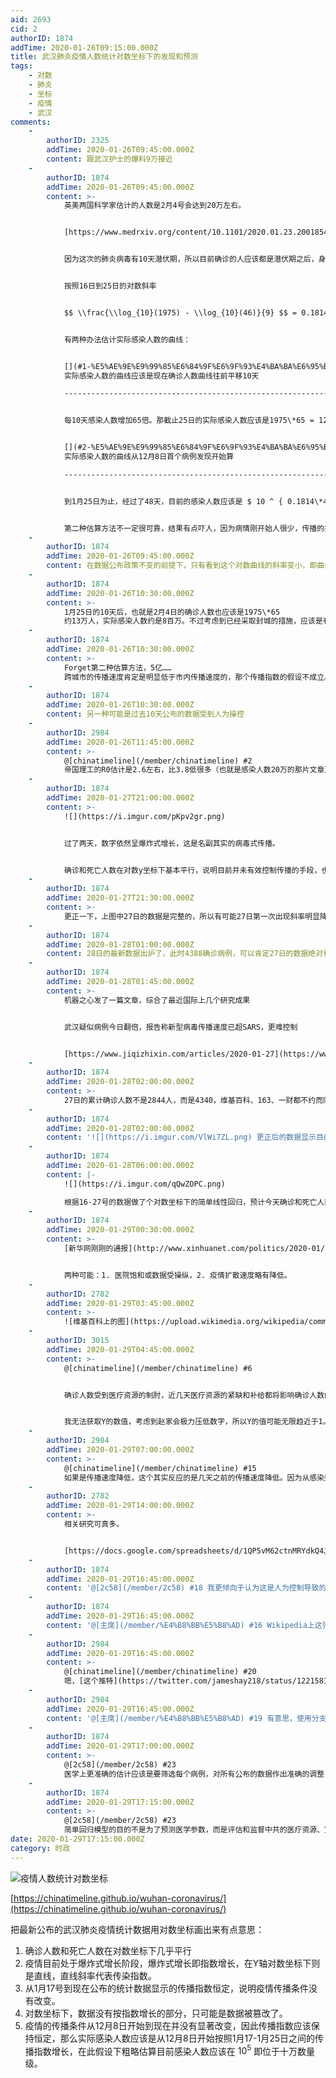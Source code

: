 ```yaml
---
aid: 2693
cid: 2
authorID: 1874
addTime: 2020-01-26T09:15:00.000Z
title: 武汉肺炎疫情人数统计对数坐标下的发现和预测
tags:
    - 对数
    - 肺炎
    - 坐标
    - 疫情
    - 武汉
comments:
    -
        authorID: 2325
        addTime: 2020-01-26T09:45:00.000Z
        content: 跟武汉护士的爆料9万接近
    -
        authorID: 1874
        addTime: 2020-01-26T09:45:00.000Z
        content: >-
            英美两国科学家估计的人数是2月4号会达到20万左右。


            [https://www.medrxiv.org/content/10.1101/2020.01.23.20018549v1](https://www.medrxiv.org/content/10.1101/2020.01.23.20018549v1)


            因为这次的肺炎病毒有10天潜伏期，所以目前确诊的人应该都是潜伏期之后，身体感到不舒服才去医院确诊。


            按照16日到25日的对数斜率


            $$ \\frac{\\log_{10}(1975) - \\log_{10}(46)}{9} $$ = 0.1814/天


            有两种办法估计实际感染人数的曲线：


            [](#1-%E5%AE%9E%E9%99%85%E6%84%9F%E6%9F%93%E4%BA%BA%E6%95%B0%E7%9A%84%E6%9B%B2%E7%BA%BF%E5%BA%94%E8%AF%A5%E6%98%AF%E7%8E%B0%E5%9C%A8%E7%A1%AE%E8%AF%8A%E4%BA%BA%E6%95%B0%E6%9B%B2%E7%BA%BF%E5%BE%80%E5%89%8D%E5%B9%B3%E7%A7%BB10%E5%A4%A9)1\.
            实际感染人数的曲线应该是现在确诊人数曲线往前平移10天

            -------------------------------------------------------------------------------------------------------------------------------------------------------------------------------------------------------------------------------------------------------------------------


            每10天感染人数增加65倍。那截止25日的实际感染人数应该是1975\*65 = 128,375 接近13万人。


            [](#2-%E5%AE%9E%E9%99%85%E6%84%9F%E6%9F%93%E4%BA%BA%E6%95%B0%E7%9A%84%E6%9B%B2%E7%BA%BF%E4%BB%8E12%E6%9C%888%E6%97%A5%E9%A6%96%E4%B8%AA%E7%97%85%E4%BE%8B%E5%8F%91%E7%8E%B0%E5%BC%80%E5%A7%8B%E7%AE%97)2\.
            实际感染人数的曲线从12月8日首个病例发现开始算

            -----------------------------------------------------------------------------------------------------------------------------------------------------------------------------------------------------------------------------------


            到1月25日为止，经过了48天，目前的感染人数应该是 $ 10 ^ { 0.1814\*48 } $ = 500万人


            第二种估算方法不一定很可靠，结果有点吓人，因为病情刚开始人很少，传播的指数规律不一定那么有效，所以如果时间少几天多几天数量差异会很大。
    -
        authorID: 1874
        addTime: 2020-01-26T09:45:00.000Z
        content: 在数据公布政策不变的前提下，只有看到这个对数曲线的斜率变小，即曲线变平之后，才说明找到了有效的控制疫情传播的方法。
    -
        authorID: 1874
        addTime: 2020-01-26T10:30:00.000Z
        content: >-
            1月25日的10天后，也就是2月4日的确诊人数也应该是1975\*65
            约13万人，实际感染人数约是8百万。不过考虑到已经采取封城的措施，应该是有效的，到时候实际感染人数应该少于8百万。
    -
        authorID: 1874
        addTime: 2020-01-26T10:30:00.000Z
        content: >-
            Forget第二种估算方法，5亿……
            跨城市的传播速度肯定是明显低于市内传播速度的，那个传播指数的假设不成立。我觉得感染人口上了百万之后，传播速度肯定会降下来。指数传播模式应该只在初期成立。
    -
        authorID: 1874
        addTime: 2020-01-26T10:30:00.000Z
        content: 另一种可能是过去10天公布的数据受到人为操控
    -
        authorID: 2984
        addTime: 2020-01-26T11:45:00.000Z
        content: >-
            @[chinatimeline](/member/chinatimeline) #2
            帝国理工的R0估计是2.6左右，比3.8低很多（也就是感染人数20万的那片文章）。
    -
        authorID: 1874
        addTime: 2020-01-27T21:00:00.000Z
        content: >-
            ![](https://i.imgur.com/pKpv2gr.png)


            过了两天，数字依然呈爆炸式增长，这是名副其实的病毒式传播。


            确诊和死亡人数在对数y坐标下基本平行，说明目前并未有效控制传播的手段，也无有效的治疗手段，基本上就是自然死亡，所以跟确诊率增长指数相同。未来如果这两条线中任意一条斜率减小说明预防或治疗条件得到改善，疫情控制有所改善，反之若斜率增大说明传播力度增强或致死率提高（比如更强的变异病毒出现）。
    -
        authorID: 1874
        addTime: 2020-01-27T21:30:00.000Z
        content: >-
            更正一下，上图中27日的数据是完整的，所以有可能27日第一次出现斜率明显降低的情况，如果接下来两天的数据能确认的话，那可能27日有好消息。（假设数据发布方式不变，医院未爆的前提下）
    -
        authorID: 1874
        addTime: 2020-01-28T01:00:00.000Z
        content: 28日的最新数据出炉了，此时4388确诊病例，可以肯定27日的数据绝对有问题
    -
        authorID: 1874
        addTime: 2020-01-28T01:45:00.000Z
        content: >-
            机器之心发了一篇文章，综合了最近国际上几个研究成果


            武汉疑似病例今日翻倍，报告称新型病毒传播速度已超SARS，更难控制


            [https://www.jiqizhixin.com/articles/2020-01-27](https://www.jiqizhixin.com/articles/2020-01-27)
    -
        authorID: 1874
        addTime: 2020-01-28T02:00:00.000Z
        content: >-
            27日的累计确诊人数不是2844人，而是4340，维基百科、163、一财都不约而同的没有把当日的确诊数据加进去。只需要在维基百科上的数据累加一下就得出当日新增确诊人数1596人。
    -
        authorID: 1874
        addTime: 2020-01-28T02:00:00.000Z
        content: '![](https://i.imgur.com/VlWi7ZL.png) 更正后的数据显示目前传播速度毫无减弱'
    -
        authorID: 1874
        addTime: 2020-01-28T06:00:00.000Z
        content: |-
            ![](https://i.imgur.com/qQwZOPC.png)

            根据16-27号的数据做了个对数坐标下的简单线性回归，预计今天确诊和死亡人数会分别达到6677和152
    -
        authorID: 1874
        addTime: 2020-01-29T00:30:00.000Z
        content: >-
            [新华网刚刚的通报](http://www.xinhuanet.com/politics/2020-01/29/c_1125509249.htm)称28日全国新增确诊和死亡人数分别是1459和26，累计5974和132，明显低于线性回归的预测。新增确诊人数少于27日数据。


            两种可能：1. 医院饱和或数据受操纵，2. 疫情扩散速度略有降低。
    -
        authorID: 2782
        addTime: 2020-01-29T03:45:00.000Z
        content: >-
            ![维基百科上的图](https://upload.wikimedia.org/wikipedia/commons/8/86/Log-linear_plot_of_coronovirus_cases_with_linear_regressions.png)
    -
        authorID: 3015
        addTime: 2020-01-29T04:45:00.000Z
        content: >-
            @[chinatimeline](/member/chinatimeline) #6


            确诊人数受到医疗资源的制肘，近几天医疗资源的紧缺和补给都将影响确诊人数的增长率。所以应当以（确诊人数+疑似病例人数\*Y）为参考进行预测，Y为疑似病例最终成为确诊病例的转化系数。


            我无法获取Y的数值，考虑到赵家会极力压低数字，所以Y的值可能无限趋近于1。
    -
        authorID: 2984
        addTime: 2020-01-29T07:00:00.000Z
        content: >-
            @[chinatimeline](/member/chinatimeline) #15
            如果是传播速度降低，这个其实反应的是几天之前的传播速度降低。因为从感染到发病，从发病到确诊都需要时间。
    -
        authorID: 2782
        addTime: 2020-01-29T14:00:00.000Z
        content: >-
            相关研究可真多。


            [https://docs.google.com/spreadsheets/d/1QP5vM62ctnMRYdkQ4J5IqaOmB3hISGvYqCvnB8rBmNY/edit?usp=sharing](https://docs.google.com/spreadsheets/d/1QP5vM62ctnMRYdkQ4J5IqaOmB3hISGvYqCvnB8rBmNY/edit?usp=sharing)
    -
        authorID: 1874
        addTime: 2020-01-29T16:45:00.000Z
        content: '@[2c58](/member/2c58) #18 我更倾向于认为这是人为控制导致的数字减少，因为主要减少的就是武汉市内的新增数字。'
    -
        authorID: 1874
        addTime: 2020-01-29T16:45:00.000Z
        content: '@[主席](/member/%E4%B8%BB%E5%B8%AD) #16 Wikipedia上这张图出现在我之后'
    -
        authorID: 2984
        addTime: 2020-01-29T16:45:00.000Z
        content: >-
            @[chinatimeline](/member/chinatimeline) #20
            嗯，[这个推特](https://twitter.com/jameshay218/status/1221581453567414280)估算的发病到确诊平均时间大概在5天左右，再加上平均10天的潜伏期，现在倒推应该是1月13日左右感染的病人。不太能对得上。
    -
        authorID: 2984
        addTime: 2020-01-29T16:45:00.000Z
        content: '@[主席](/member/%E4%B8%BB%E5%B8%AD) #19 有意思，使用分支过程估算的R\_0比简单回归的要小。'
    -
        authorID: 1874
        addTime: 2020-01-29T17:00:00.000Z
        content: >-
            @[2c58](/member/2c58) #23
            医学上更准确的估计应该是要筛选每个病例，对所有公布的数据作出准确的调整，再结合各种具体的时间参数，像潜伏期和确诊时间等再估算。简单的回归模型只是利用官方公布的数据，官方公布的数据明显受医疗物资和医院饱和度和宣传控制等诸多因素影响。
    -
        authorID: 1874
        addTime: 2020-01-29T17:15:00.000Z
        content: >-
            @[2c58](/member/2c58) #23
            简单回归模型的目的不是为了预测医学参数，而是评估和监督中共的医疗资源、宣传政策等人为因素是否改变。因为2月4日之前的统计数据主要都来自武汉封城前感染者过了潜伏期之后的症状爆发。武汉封城之前基本上就是自由传播的，所以2月4日之前的数据都不应该跟简单回归模型偏离太远。如果偏离太远说明中共在操纵数据。
date: 2020-01-29T17:15:00.000Z
category: 时政
---
```


![疫情人数统计对数坐标](https://i.imgur.com/02VIc6U.png)

[https://chinatimeline.github.io/wuhan-coronavirus/](https://chinatimeline.github.io/wuhan-coronavirus/)

把最新公布的武汉肺炎疫情统计数据用对数坐标画出来有点意思：

1.  确诊人数和死亡人数在对数坐标下几乎平行
2.  疫情目前处于爆炸式增长阶段，爆炸式增长即指数增长，在Y轴对数坐标下则是直线，直线斜率代表传染指数。
3.  从1月17号到现在公布的统计数据显示的传播指数恒定，说明疫情传播条件没有改变。
4.  对数坐标下，数据没有按指数增长的部分，只可能是数据被篡改了。
5.  疫情的传播条件从12月8日开始到现在并没有显著改变，因此传播指数应该保持恒定，那么实际感染人数应该是从12月8日开始按照1月17-1月25日之间的传播指数增长，在此假设下粗略估算目前感染人数应该在 $10^5$ 即位于十万数量级。
